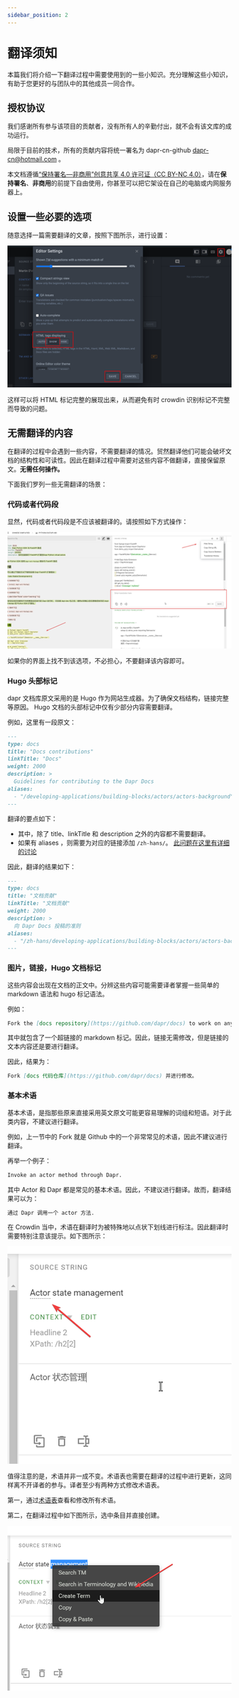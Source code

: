 ```yaml
---
sidebar_position: 2
---
```


# 翻译须知

本篇我们将介绍一下翻译过程中需要使用到的一些小知识。充分理解这些小知识，有助于您更好的与团队中的其他成员一同合作。

## 授权协议

我们感谢所有参与该项目的贡献者，没有所有人的辛勤付出，就不会有该文库的成功运行。

局限于目前的技术，所有的贡献内容将统一署名为 dapr-cn-github dapr-cn@hotmail.com 。

本文档遵循[“保持署名—非商用”创意共享 4.0 许可证（CC BY-NC 4.0）](http://creativecommons.org/licenses/by-nc/4.0/deed.zh)，请在**保持署名**、**非商用**的前提下自由使用，你甚至可以把它架设在自己的电脑或内网服务器上。

## 设置一些必要的选项

随意选择一篇需要翻译的文章，按照下图所示，进行设置：

![](/img/005_tags_displaying.png)

这样可以将 HTML 标记完整的展现出来，从而避免有时 crowdin 识别标记不完整而导致的问题。

## 无需翻译的内容

在翻译的过程中会遇到一些内容，不需要翻译的情况。贸然翻译他们可能会破坏文档的结构性和可读性。因此在翻译过程中需要对这些内容不做翻译，直接保留原文。**无需任何操作。**

下面我们罗列一些无需翻译的场景：

### 代码或者代码段

显然，代码或者代码段是不应该被翻译的。请按照如下方式操作：

![](/img/006_hide_string.png)

如果你的界面上找不到该选项，不必担心，不要翻译该内容即可。

### Hugo 头部标记

dapr 文档库原文采用的是 Hugo 作为网站生成器。为了确保文档结构，链接完整等原因。 Hugo 文档的头部标记中仅有少部分内容需要翻译。

例如，这里有一段原文：

```md
---
type: docs
title: "Docs contributions"
linkTitle: "Docs"
weight: 2000
description: >
  Guidelines for contributing to the Dapr Docs
aliases:
  - "/developing-applications/building-blocks/actors/actors-background"
---
```

翻译的要点如下：

- 其中，除了 title、linkTitle 和 description 之外的内容都不需要翻译。
- 如果有 aliases ，则需要为对应的链接添加 `/zh-hans/`。 [此问题在这里有详细的讨论](https://github.com/dapr/docs/pull/1377#issuecomment-816822405)

因此，翻译的结果如下：

```md
---
type: docs
title: "文档贡献"
linkTitle: "文档贡献"
weight: 2000
description: >
  向 Dapr Docs 投稿的准则
aliases:
  - "/zh-hans/developing-applications/building-blocks/actors/actors-background"
---
```

### 图片，链接，Hugo 文档标记

这些内容会出现在文档的正文中。分辨这些内容可能需要译者掌握一些简单的 markdown 语法和 hugo 标记语法。

例如：

```md
Fork the [docs repository](https://github.com/dapr/docs) to work on any changes.
```

其中就包含了一个超链接的 markdown 标记。因此，链接无需修改，但是链接的文本内容还是要进行翻译。

因此，结果为：

```md
Fork [docs 代码仓库](https://github.com/dapr/docs) 并进行修改。
```

### 基本术语

基本术语，是指那些原来直接采用英文原文可能更容易理解的词组和短语。对于此类内容，不建议进行翻译。

例如，上一节中的 Fork 就是 Github 中的一个非常常见的术语，因此不建议进行翻译。

再举一个例子：

```md
Invoke an actor method through Dapr.
```

其中 Actor 和 Dapr 都是常见的基本术语。因此，不建议进行翻译。故而，翻译结果可以为：

```md
通过 Dapr 调用一个 actor 方法.
```

在 Crowdin 当中，术语在翻译时为被特殊地以点状下划线进行标注。因此翻译时需要特别注意该提示。如下图所示：

![术语标记](/img/003_glossary_mark.png)

值得注意的是，术语并非一成不变。术语表也需要在翻译的过程中进行更新，这同样离不开译者的参与。译者至少有两种方式修改术语表。

第一，通过[术语表](https://crowdin.com/resources#glossaries/218604)查看和修改所有术语。

第二，在翻译过程中如下图所示，选中条目并直接创建。

![Create Glossary](/img/004_create_glossary.png)
